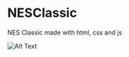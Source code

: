 # NESClassic
NES Classic made with html, css and js

![Alt Text](https://i.gyazo.com/a488fb8f50900dbcf761b90947e7536b.png)
